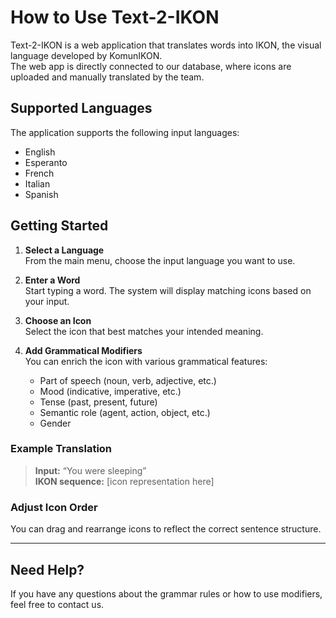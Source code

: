 # How to Use Text-2-IKON

Text-2-IKON is a web application that translates words into IKON, the visual language developed by KomunIKON.  
The web app is directly connected to our database, where icons are uploaded and manually translated by the team.

## Supported Languages
The application supports the following input languages:
- English
- Esperanto
- French
- Italian
- Spanish

## Getting Started

1. **Select a Language**  
   From the main menu, choose the input language you want to use.

2. **Enter a Word**  
   Start typing a word. The system will display matching icons based on your input.

3. **Choose an Icon**  
   Select the icon that best matches your intended meaning.

4. **Add Grammatical Modifiers**  
   You can enrich the icon with various grammatical features:
   - Part of speech (noun, verb, adjective, etc.)
   - Mood (indicative, imperative, etc.)
   - Tense (past, present, future)
   - Semantic role (agent, action, object, etc.)
   - Gender

### Example Translation
> **Input:** “You were sleeping”  
> **IKON sequence:** [icon representation here]

### Adjust Icon Order
You can drag and rearrange icons to reflect the correct sentence structure.

---

## Need Help?
If you have any questions about the grammar rules or how to use modifiers, feel free to contact us.
